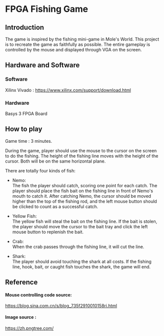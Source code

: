# FPGA Fishing Game

## Introduction

The game is inspired by the fishing mini-game in Mole's World. This project is to recreate the game as faithfully as possible. 
The entire gameplay is controlled by the mouse and displayed through VGA on the screen. 

## Hardware and Software

### Software

Xilinx Vivado : https://www.xilinx.com/support/download.html

### Hardware

Basys 3 FPGA Board

## How to play

Game time : 3 minutes.

During the game, player should use the mouse to the cursor on the screen to do the fishing. The height of the fishing line moves with the height of the cursor. Both will be on the same horizontal plane.

There are totally four kinds of fish:

* Nemo:  
The fish the player should catch, scoring one point for each catch. The player should place the fish bait on the fishing line in front of Nemo's mouth to catch it. After catching Nemo, the cursor should be moved higher than the top of the fishing rod, and the left mouse button should be clicked to count as a successful catch.

* Yellow Fish:  
The yellow fish will steal the bait on the fishing line. If the bait is stolen, the player should move the cursor to the bait tray and click the left mouse button to replenish the bait.

* Crab:     
When the crab passes through the fishing line, it will cut the line.

* Shark:    
The player should avoid touching the shark at all costs. If the fishing line, hook, bait, or caught fish touches the shark, the game will end.

## Reference

#### Mouse controlling code source:

https://blog.sina.com.cn/s/blog_735f2910010158ri.html

#### Image source :

https://zh.pngtree.com/


